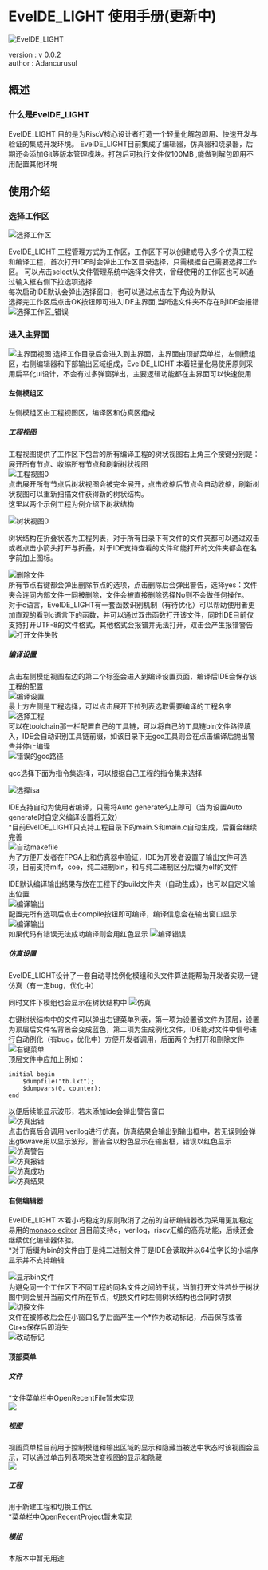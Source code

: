 # EveIDE_LIGHT 使用手册(更新中)
![EveIDE_LIGHT](./img/EveIDE_LIGHT.png)  
 
version : v 0.0.2    
author : Adancurusul




##   概述 
###   什么是EveIDE_LIGHT
EveIDE_LIGHT 目的是为RiscV核心设计者打造一个轻量化解包即用、快速开发与验证的集成开发环境。
EveIDE_LIGHT目前集成了编辑器，仿真器和烧录器，后期还会添加Git等版本管理模块。打包后可执行文件仅100MB ,能做到解包即用不用配置其他环境

##   使用介绍 
###   选择工作区
![选择工作区](./img/选择工作区.png)

EveIDE_LIGHT 工程管理方式为工作区，工作区下可以创建或导入多个仿真工程和编译工程，首次打开IDE时会弹出工作区目录选择，只需根据自己需要选择工作区。
可以点击select从文件管理系统中选择文件夹，曾经使用的工作区也可以通过输入框右侧下拉选项选择    
每次启动IDE默认会弹出选择窗口，也可以通过点击左下角设为默认  
选择完工作区后点击OK按钮即可进入IDE主界面,当所选文件夹不存在时IDE会报错    
![选择工作区_错误](./img/选择工作区_错误.png)

###  进入主界面
![主界面视图](./img/主界面视图.png)
选择工作目录后会进入到主界面，主界面由顶部菜单栏，左侧模组区，右侧编辑器和下部输出区域组成，EveIDE_LIGHT 本着轻量化易使用原则采用扁平化ui设计，不会有过多弹窗弹出，主要逻辑功能都在主界面可以快速使用


####  左侧模组区
左侧模组区由工程视图区，编译区和仿真区组成
#####  工程视图
工程视图提供了工作区下包含的所有编译工程的树状视图右上角三个按键分别是：展开所有节点、收缩所有节点和刷新树状视图   
![工程视图0](./img/工程视图0.png)   
点击展开所有节点后树状视图会被完全展开，点击收缩后节点会自动收缩，刷新树状视图可以重新扫描文件获得新的树状结构。   
这里以两个示例工程为例介绍下树状结构

![树状视图0](./img/树状视图0.png)  

树状结构在折叠状态为工程列表，对于所有目录下有文件的文件夹都可以通过双击或者点击小箭头打开与折叠，对于IDE支持查看的文件和能打开的文件夹都会在名字前加上图标。   

![删除文件](./img/删除文件.png)    
所有节点右键都会弹出删除节点的选项，点击删除后会弹出警告，选择yes：文件夹会连同内部文件一同被删除，文件会被直接删除选择No则不会做任何操作。   
对于c语言，EveIDE_LIGHT有一套函数识别机制（有待优化）可以帮助使用者更加直观的看到c语言下的函数，并可以通过双击函数打开该文件，同时IDE目前仅支持打开UTF-8的文件格式，其他格式会报错并无法打开，双击会产生报错警告   
![打开文件失败](./img/打开文件失败.png)   

#####  编译设置
点击左侧模组视图左边的第二个标签会进入到编译设置页面，编译后IDE会保存该工程的配置    
![编译设置](./img/编译设置.png)   
最上方左侧是工程选择，可以点击展开下拉列表选取需要编译的工程名字    
 ![选择工程](./img/选择工程.png)     
可以在toolchain那一栏配置自己的工具链，可以将自己的工具链bin文件路径填入，IDE会自动识别工具链前缀，如该目录下无gcc工具则会在点击编译后抛出警告并停止编译   
![错误的gcc路径](./img/错误的gcc路径.png)      

gcc选择下面为指令集选择，可以根据自己工程的指令集来选择

![选择isa](img/选择isa.png)

IDE支持自动为使用者编译，只需将Auto generate勾上即可（当为设置Auto generate时自定义编译设置将无效）  
*目前EveIDE_LIGHT只支持工程目录下的main.S和main.c自动生成，后面会继续完善    
![自动makefile](img/自动生成makefile.png)   
为了方便开发者在FPGA上和仿真器中验证，IDE为开发者设置了输出文件可选项，目前支持mif，coe，纯二进制bin，和与纯二进制区分后缀为elf的文件   

IDE默认编译输出结果存放在工程下的build文件夹（自动生成），也可以自定义输出位置    
![编译输出](img/输出文件夹选择.png)  
配置完所有选项后点击compile按钮即可编译，编译信息会在输出窗口显示   
![编译输出](img/编译输出.png)  
如果代码有错误无法成功编译则会用红色显示
![编译错误](img/编译报错.png)  
#####  仿真设置
EveIDE_LIGHT设计了一套自动寻找例化模组和头文件算法能帮助开发者实现一键仿真（有一定bug，优化中）

同时文件下模组也会显示在树状结构中
![仿真](img/仿真设置.png)  

右键树状结构中的文件可以弹出右键菜单列表，第一项为设置该文件为顶层，设置为顶层后文件名背景会变成蓝色，第二项为生成例化文件，IDE能对文件中信号进行自动例化（有bug，优化中）方便开发者调用，后面两个为打开和删除文件  
![右键菜单](img/仿真右键菜单.png)    
顶层文件中应加上例如：
   
	initial begin
    	$dumpfile("tb.lxt");
    	$dumpvars(0, counter);
	end   
以便后续能显示波形，若未添加ide会弹出警告窗口    
![仿真出错](img/仿真出错.png)           
点击仿真后会调用iverilog进行仿真，仿真结果会输出到输出框中，若无误则会弹出gtkwave用以显示波形，警告会以粉色显示在输出框，错误以红色显示
![仿真警告](img/仿真警告.png)   
![仿真报错](img/仿真报错.png)     
![仿真成功](img/仿真成功.png)         
![仿真结果](img/仿真结果.png)         


#### 右侧编辑器
EveIDE_LIGHT 本着小巧稳定的原则取消了之前的自研编辑器改为采用更加稳定易用的[monaco editor](https://github.com/microsoft/monaco-editor   )
且目前支持c，verilog，riscv汇编的高亮功能，后续还会继续优化编辑器体验。  
 *对于后缀为bin的文件由于是纯二进制文件于是IDE会读取并以64位字长的小端序显示并不支持编辑

![显示bin文件](img/显示bin文件.png)    
为避免同一个工作区下不同工程的同名文件之间的干扰，当前打开文件若处于树状图中则会展开当前文件所在节点，切换文件时左侧树状结构也会同时切换     
![切换文件](img/切换显示文件.png)    
文件在被修改后会在小窗口名字后面产生一个*作为改动标记，点击保存或者Ctr+s保存后即消失    
![改动标记](img/改动标记.png)

####  顶部菜单 
#####  文件
*文件菜单栏中OpenRecentFile暂未实现   
![](img/文件菜单.png)
#####  视图 
视图菜单栏目前用于控制模组和输出区域的显示和隐藏当被选中状态时该视图会显示，可以通过单击列表项来改变视图的显示和隐藏    
![](img/视图菜单.png)
##### 工程    
用于新建工程和切换工作区    
*菜单栏中OpenRecentProject暂未实现   

#####  模组   
本版本中暂无用途
